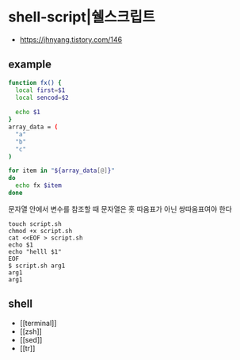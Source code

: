 # shell-script|쉘스크립트

- https://jhnyang.tistory.com/146

## example
```sh
function fx() {
  local first=$1
  local sencod=$2
  
  echo $1
}
array_data = (
  "a"
  "b"
  "c"
)

for item in "${array_data[@]}"
do
  echo fx $item
done
```

문자열 안에서 변수를 참조할 때 문자열은 홋 따옴표가 아닌 쌍따옴표여야 한다
```
touch script.sh
chmod +x script.sh
cat <<EOF > script.sh
echo $1
echo "helll $1"
EOF
$ script.sh arg1
arg1
arg1
```

## shell
- [[terminal]]
- [[zsh]]
- [[sed]]
- [[tr]]

